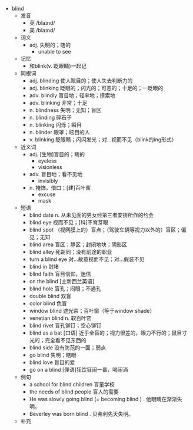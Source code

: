 - blind
  - 发音
    - 英 /blaɪnd/
    - 美 /blaɪnd/
  - 词义
    - adj. 失明的；瞎的
      - unable to see
  - 记忆
    - 和blink(v. 眨眼睛)一起记
  - 同根词
    - adj. blinding 使人眩目的；使人失去判断力的
    - adj. blinking 眨眼的；闪光的；可恶的；十足的；一眨眼的
    - adv. blindly 盲目地；轻率地；摸索地
    - adv. blinking 非常；十足
    - n. blindness 失明；无知；盲区
    - n. blinding 碎石子
    - n. blinking 闪烁；瞬目
    - n. blinder 眼罩；眩目的人
    - v. blinking 眨眼睛；闪闪发光；对…视而不见（blink的ing形式）
  - 近义词
    - adj. [生物]盲目的；瞎的
      - eyeless
      - visionless
    - adv. 盲目地；看不见地
      - invisibly
    - n. 掩饰，借口；[建]百叶窗
      - excuse
      - mask
  - 短语
    - blind date n. 从未见面的男女经第三者安排所作的约会
    - blind eye 视而不见；[科]不育芽眼
    - blind spot （视网膜上的）盲点；（驾驶车辆等视力以外的）盲区；偏见；无知
    - blind area 盲区；静区；封闭地块；阴影区
    - blind alley 死胡同；没有前途的职业
    - turn a blind eye 对…故意视而不见；对…假装不见
    - blind in 封堵
    - blind faith 盲目信仰，迷信
    - on the blind [主新西兰英语]
    - blind hole 盲孔；闷眼；不通孔
    - double blind 双盲
    - color blind 色盲
    - window blind 遮光帘；百叶窗（等于window shade）
    - venetian blind n. 软百叶帘
    - blind rivet 盲孔铆钉；空心铆钉
    - blind as a bat [口语] 近乎全盲的；视力很差的，眼力不行的；鼠目寸光的；完全看不见东西的
    - blind side 没有防范的一面；弱点
    - go blind 失明；瞎眼
    - blind love 盲目的爱
    - go on a blind [俚语]狂饮狂闹一番，喝闹酒
  - 例句
    - a school for blind children 盲童学校
    - the needs of blind people 盲人的需要
    - He was slowly going blind (=  becoming blind  ) . 他眼睛在渐渐失明。
    - Beverley was born blind . 贝弗利先天失明。
  - 补充